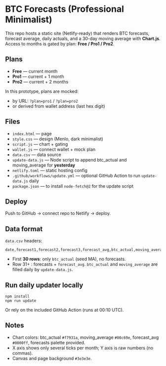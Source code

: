 # BTC Forecasts (Professional Minimalist)

This repo hosts a static site (Netlify-ready) that renders BTC forecasts, forecast average,
daily actuals, and a 30-day moving average with **Chart.js**. Access to months is gated by
plan: **Free / Pro1 / Pro2**.

## Plans
- **Free** — current month
- **Pro1** — current + 1 month
- **Pro2** — current + 2 months

In this prototype, plans are mocked:
- by URL: `?plan=pro1` / `?plan=pro2`
- or derived from wallet address (last hex digit)

## Files
- `index.html` — page
- `style.css` — design (Menlo, dark minimalist)
- `script.js` — chart + gating
- `wallet.js` — connect wallet + mock plan
- `data.csv` — data source
- `update-data.js` — Node script to append btc_actual and moving_average for **yesterday**
- `netlify.toml` — static hosting config
- `.github/workflows/update.yml` — optional GitHub Action to run `update-data.js` daily
- `package.json` — to install `node-fetch@2` for the update script

## Deploy
Push to GitHub → connect repo to Netlify → deploy.

## Data format
`data.csv` headers:
```
date,forecast1,forecast2,forecast3,forecast_avg,btc_actual,moving_average
```
- First **30 rows**: only `btc_actual` (seed MA), no forecasts.
- Row 31+ : forecasts + `forecast_avg`. `btc_actual` and `moving_average` are filled daily by `update-data.js`.

## Run daily updater locally
```
npm install
npm run update
```
Or rely on the included GitHub Action (runs at 00:10 UTC).

## Notes
- Chart colors: btc_actual `#f7931a`, moving_average `#00c69e`, forecast_avg `#0000ff`, forecasts palette provided.
- X axis shows only several ticks per month; Y axis is raw numbers (no commas).
- Canvas and page background `#3e3e3e`.
